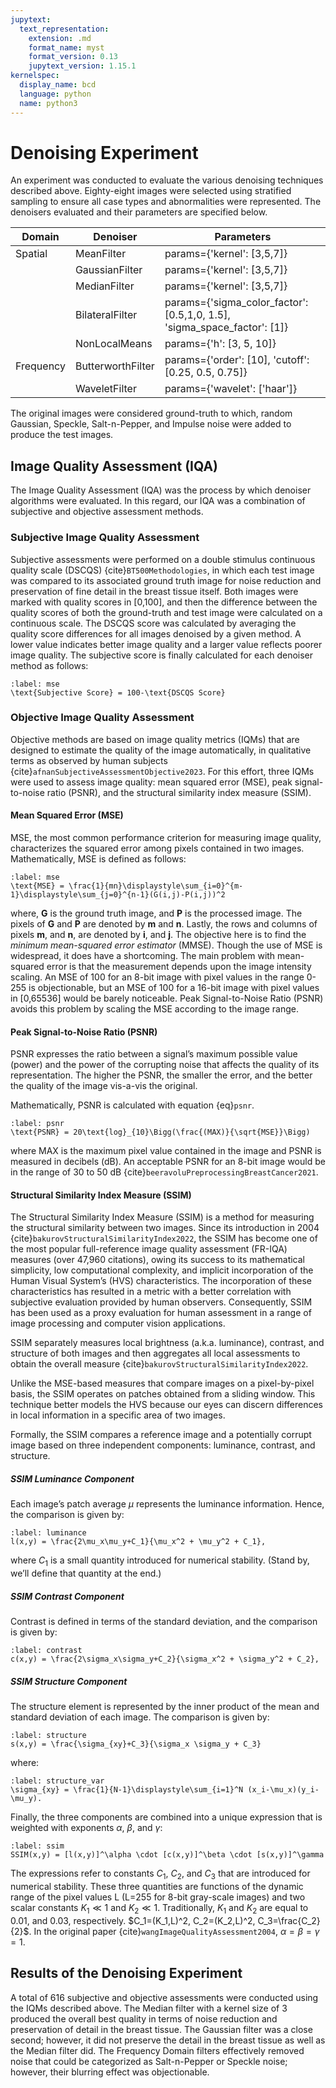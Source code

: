 ```yaml
---
jupytext:
  text_representation:
    extension: .md
    format_name: myst
    format_version: 0.13
    jupytext_version: 1.15.1
kernelspec:
  display_name: bcd
  language: python
  name: python3
---
```

# Denoising Experiment

An experiment was conducted to evaluate the various denoising techniques described above. Eighty-eight images were selected using stratified sampling to ensure all case types and abnormalities were represented. The denoisers evaluated and their parameters are specified below.

| Domain     | Denoiser          | Parameters                                                               |
|------------|-------------------|--------------------------------------------------------------------------|
| Spatial    | MeanFilter        | params={'kernel': [3,5,7]}                                               |
|            | GaussianFilter    | params={'kernel': [3,5,7]}                                               |
|            | MedianFilter      | params={'kernel': [3,5,7]}                                               |
|            | BilateralFilter   | params={'sigma_color_factor': [0.5,1,0, 1.5], 'sigma_space_factor': [1]} |
|            | NonLocalMeans     | params={'h': [3, 5, 10]}                                                 |
| Frequency  | ButterworthFilter | params={'order': [10], 'cutoff': [0.25, 0.5, 0.75]}                      |
|            | WaveletFilter     | params={'wavelet': ['haar']}                                             |

The original images were considered ground-truth to which, random Gaussian, Speckle, Salt-n-Pepper, and Impulse noise were added to produce the test images.

## Image Quality Assessment (IQA)

The Image Quality Assessment (IQA) was the process by which denoiser algorithms were evaluated. In this regard, our IQA was a combination of subjective and objective assessment methods.

### Subjective Image Quality Assessment

Subjective assessments were performed on a double stimulus continuous quality scale (DSCQS) {cite}`BT500Methodologies`, in which each test image was compared to its associated ground truth image for noise reduction and preservation of fine detail in the breast tissue itself. Both images were marked with quality scores in [0,100], and then the difference between the quality scores of both the ground-truth and test image were calculated on a continuous scale. The DSCQS score was calculated by averaging the quality score differences for all images denoised by a given method. A lower value indicates better image quality and a larger value reflects poorer image quality. The subjective score is finally calculated for each denoiser method as follows:

```{math}
:label: mse
\text{Subjective Score} = 100-\text{DSCQS Score}
```

### Objective Image Quality Assessment

Objective methods are based on image quality metrics (IQMs) that are designed to estimate the quality of the image automatically, in qualitative terms as observed by human subjects {cite}`afnanSubjectiveAssessmentObjective2023`.  For this effort, three IQMs were used to assess image quality: mean squared error (MSE), peak signal-to-noise ratio (PSNR), and the structural similarity index measure (SSIM).

#### Mean Squared Error (MSE)

MSE, the most common performance criterion for measuring image quality, characterizes the squared error among pixels contained in two images. Mathematically, MSE is defined as follows:

```{math}
:label: mse
\text{MSE} = \frac{1}{mn}\displaystyle\sum_{i=0}^{m-1}\displaystyle\sum_{j=0}^{n-1}(G(i,j)-P(i,j))^2
```

where, **G** is the ground truth image, and **P** is the processed image. The pixels of **G** and **P** are denoted by **m** and **n**. Lastly, the rows and columns of pixels **m**, and **n**, are denoted by **i**, and **j**.
The objective here is to find the *minimum mean-squared error estimator* (MMSE).
Though the use of MSE is widespread, it does have a shortcoming. The main problem with mean-squared error is that the measurement depends upon the image intensity scaling. An MSE of 100 for an 8-bit image with pixel values in the range 0-255 is objectionable, but an MSE of 100 for a 16-bit image with pixel values in [0,65536] would be barely noticeable.
Peak Signal-to-Noise Ratio (PSNR) avoids this problem by scaling the MSE according to the image range.

#### Peak Signal-to-Noise Ratio (PSNR)

PSNR expresses the ratio between a signal’s maximum possible value (power) and the power of the corrupting noise that affects the quality of its representation.  The higher the PSNR, the smaller the error, and the better the quality of the image vis-a-vis the original.

Mathematically, PSNR is calculated with equation {eq}`psnr`.

```{math}
:label: psnr
\text{PSNR} = 20\text{log}_{10}\Bigg(\frac{(MAX)}{\sqrt{MSE}}\Bigg)
```

where MAX is the maximum pixel value contained in the image and PSNR is measured in decibels (dB). An acceptable PSNR for an 8-bit image would be in the range of 30 to 50 dB {cite}`beeravoluPreprocessingBreastCancer2021`.

#### Structural Similarity Index Measure (SSIM)

The Structural Similarity Index Measure (SSIM) is a method for measuring the structural similarity between two images. Since its introduction in 2004 {cite}`bakurovStructuralSimilarityIndex2022`, the SSIM has become one of the most popular full-reference image quality assessment (FR-IQA) measures (over 47,960 citations), owing its success to its mathematical simplicity, low computational complexity, and implicit incorporation of the Human Visual System’s (HVS) characteristics. The incorporation of these characteristics has resulted in a metric with a better correlation with subjective evaluation provided by human observers. Consequently, SSIM has been used as a proxy evaluation for human assessment in a range of image processing and computer vision applications.

SSIM separately measures local brightness (a.k.a. luminance), contrast, and structure of both images and then aggregates all local assessments to obtain the overall measure {cite}`bakurovStructuralSimilarityIndex2022`.

Unlike the MSE-based measures that compare images on a pixel-by-pixel basis, the SSIM operates on patches obtained from a sliding window.  This technique better models the HVS because our eyes can discern differences in local information in a specific area of two images.

Formally, the SSIM compares a reference image and a potentially corrupt image based on three independent components: luminance, contrast, and structure.

##### SSIM Luminance Component

Each image’s patch average $\mu$ represents the luminance information. Hence, the comparison is given by:

```{math}
:label: luminance
l(x,y) = \frac{2\mu_x\mu_y+C_1}{\mu_x^2 + \mu_y^2 + C_1},
```

where $C_1$ is a small quantity introduced for numerical stability. (Stand by, we’ll define that quantity at the end.)

##### SSIM Contrast Component

Contrast is defined in terms of the standard deviation, and the comparison is given by:

```{math}
:label: contrast
c(x,y) = \frac{2\sigma_x\sigma_y+C_2}{\sigma_x^2 + \sigma_y^2 + C_2},
```

##### SSIM Structure Component

The structure element is represented by the inner product of the mean and standard deviation of each image. The comparison is given by:

```{math}
:label: structure
s(x,y) = \frac{\sigma_{xy}+C_3}{\sigma_x \sigma_y + C_3}
```

where:

```{math}
:label: structure_var
\sigma_{xy} = \frac{1}{N-1}\displaystyle\sum_{i=1}^N (x_i-\mu_x)(y_i-\mu_y).
```

Finally, the three components are combined into a unique expression that is weighted with exponents $\alpha$, $\beta$, and $\gamma$:

```{math}
:label: ssim
SSIM(x,y) = [l(x,y)]^\alpha \cdot [c(x,y)]^\beta \cdot [s(x,y)]^\gamma
```

The expressions refer to constants $C_1$, $C_2$, and $C_3$ that are introduced for numerical stability. These three quantities are functions of the dynamic range of the pixel values L (L=255 for 8-bit gray-scale images) and two scalar constants $K_1 \ll 1$ and $K_2 \ll 1$. Traditionally, $K_1$  and $K_2$ are equal to 0.01, and 0.03, respectively. $C_1=(K_1,L)^2, C_2=(K_2,L)^2,  C_3=\frac{C_2}{2}$. In the original paper {cite}`wangImageQualityAssessment2004`, $\alpha= \beta = \gamma = 1$.

## Results of the Denoising Experiment

A total of 616 subjective and objective assessments were conducted using the IQMs described above. The Median filter with a kernel size of 3 produced the overall best quality in terms of noise reduction and preservation of detail in the breast tissue. The Gaussian filter was a close second; however, it did not preserve the detail in the breast tissue as well as the Median filter did. The Frequency Domain filters effectively removed noise that could be categorized as Salt-n-Pepper or Speckle noise; however, their blurring effect was objectionable.
